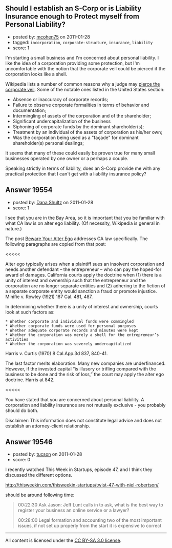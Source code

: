 ## Should I establish an S-Corp or is Liability Insurance enough to Protect myself from Personal Liability?

- posted by: [mcohen75](https://stackexchange.com/users/-1/6854-mcohen75) on 2011-01-28
- tagged: `incorporation`, `corporate-structure`, `insurance`, `liability`
- score: 1

I'm starting a small business and I'm concerned about personal liability. I like the idea of a corporation providing some protection, but I'm uncomfortable with the notion that the corporate veil could be pierced if the corporation looks like a shell. 

Wikipedia lists a number of common reasons why a judge may [pierce the corporate veil][1]. Some of the notable ones listed in the United States section:

 - Absence or inaccuracy of corporate records;
 - Failure to observe corporate
    formalities in terms of behavior and
    documentation;
 - Intermingling of assets of the
    corporation and of the shareholder;
 - Significant undercapitalization of
    the business
 - Siphoning of corporate funds by the
    dominant shareholder(s);
 - Treatment by an individual of the
    assets of corporation as his/her
    own;
 - Was the corporation being used as a
   "façade" for dominant shareholder(s)
   personal dealings;

It seems that many of these could easily be proven true for many small businesses operated by one owner or a perhaps a couple.

Speaking strictly in terms of liability, does an S-Corp provide me with any practical protection that I can't get with a liability insurance policy?


  [1]: http://en.wikipedia.org/wiki/Piercing_the_corporate_veil


## Answer 19554

- posted by: [Dana Shultz](https://stackexchange.com/users/-1/1841-dana-shultz) on 2011-01-28
- score: 1

<p>I see that you are in the Bay Area, so it is important that you be familiar with what CA law is on alter ego liability. (Of necessity, Wikipedia is general in nature.)</p>

<p>The post <a href="http://danashultz.com/blog/2009/06/12/beware-your-alter-ego/" rel="nofollow">Beware Your Alter Ego</a> addresses CA law specifically. The following paragraphs are copied from that post:</p>

<p>&lt;&lt;&lt;&lt;&lt;</p>

<p>Alter ego typically arises when a plaintiff sues an insolvent corporation and needs another defendant – the entrepreneur – who can pay the hoped-for award of damages. California courts apply the doctrine when (1) there is a unity of interest and ownership such that the entrepreneur and the corporation are no longer separate entities and (2) adhering to the fiction of a separate corporate entity would sanction a fraud or promote injustice. Minifie v. Rowley (1921) 187 Cal. 481, 487.</p>

<p>In determining whether there is a unity of interest and ownership, courts look at such factors as:</p>

<pre><code>* Whether corporate and individual funds were commingled
* Whether corporate funds were used for personal purposes
* Whether adequate corporate records and minutes were kept
* Whether the corporation was merely a shell for the entrepreneur’s activities
* Whether the corporation was severely undercapitalized
</code></pre>

<p>Harris v. Curtis (1970) 8 Cal.App.3d 837, 840-41.</p>

<p>The last factor merits elaboration. Many new companies are underfinanced. However, if the invested capital “is illusory or trifling compared with the business to be done and the risk of loss,” the court may apply the alter ego doctrine. Harris at 842.</p>

<p>&lt;&lt;&lt;&lt;&lt;</p>

<p>You have stated that you are concerned about personal liability. A corporation and liability insurance are not mutually exclusive - you probably should do both.</p>

<p>Disclaimer: This information does not constitute legal advice and does not establish an attorney-client relationship.</p>



## Answer 19546

- posted by: [tucson](https://stackexchange.com/users/-1/2407-tucson) on 2011-01-28
- score: 0

I recently watched This Week in Startups, episode 47, and I think they discussed the different options.

http://thisweekin.com/thisweekin-startups/twist-47-with-niel-robertson/

should be around following time:

> 00:22:30  Ask Jason: Jeff Lunt calls
> in to ask, what is the best way to
> register your business an online
> service or a lawyer?
> 
> 00:28:00  Legal formation and
> accounting two of the most important
> issues, if not set up properly from
> the start it is expensive to correct





---

All content is licensed under the [CC BY-SA 3.0 license](https://creativecommons.org/licenses/by-sa/3.0/).
